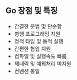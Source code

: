 ## Go 장점 및 특징 
- 간결한 문법 및 단순함 
- 병행 프로그래밍 지원 
- 정적 타입 및 동적 실행
- 간편한 협업 지원 
- 컴파일 및 실행속도 빠름 
- 제네릭 및 예외처리 미지원 
- 컨벤션 통일 